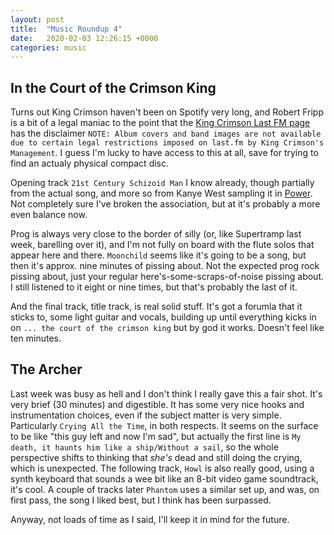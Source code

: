 ```yaml
---
layout: post
title:  "Music Roundup 4"
date:   2020-02-03 12:26:15 +0000
categories: music
---
```


## In the Court of the Crimson King

Turns out King Crimson haven't been on Spotify very long, and Robert Fripp is a bit of a legal maniac to the point that the [King Crimson Last FM page](https://www.last.fm/music/King+Crimson) has the disclaimer
`NOTE: Album covers and band images are not available due to certain legal restrictions imposed on last.fm by King Crimson's Management`. I guess I'm lucky to have access to this at all, save for trying to find an actualy physical compact disc.

Opening track `21st Century Schizoid Man` I know already, though partially from the actual song, and more so from Kanye West sampling it in [Power](https://open.spotify.com/album/20r762YmB5HeofjMCiPMLv?highlight=spotify:track:2gZUPNdnz5Y45eiGxpHGSc). Not completely sure I've broken the association, but at it's probably a more even balance now. 

Prog is always very close to the border of silly (or, like Supertramp last week, barelling over it), and I'm not fully on board with the flute solos that appear here and there. `Moonchild` seems like it's going to be a song, but then it's approx. nine minutes of pissing about. Not the expected prog rock pissing about, just your regular here's-some-scraps-of-noise pissing about. I still listened to it eight or nine times, but that's probably the last of it.

And the final track, title track, is real solid stuff. It's got a forumla that it sticks to, some light guitar and vocals, building up until everything kicks in on `... the court of the crimson king` but by god it works. Doesn't feel like ten minutes. 

## The Archer

Last week was busy as hell and I don't think I really gave this a fair shot. It's very brief (30 minutes) and digestible. It has some very nice hooks and instrumentation choices, even if the subject matter is very simple. Particularly `Crying All the Time`, in both respects. It seems on the surface to be like "this guy left and now I'm sad", but actually the first line is `My death, it haunts him like a ship/Without a sail`, so the whole perspective shifts to thinking that _she's_ dead and still doing the crying, which is unexpected. The following track, `Howl` is also really good, using a synth keyboard that sounds a wee bit like an 8-bit video game soundtrack, it's cool. A couple of tracks later `Phantom` uses a similar set up, and was, on first pass, the song I liked best, but I think has been surpassed. 

Anyway, not loads of time as I said, I'll keep it in mind for the future. 
